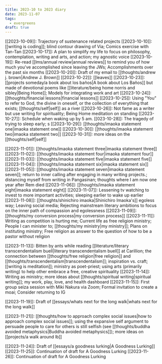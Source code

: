 ```yaml
---
title: 2023-10 to 2023 diary
date: 2023-11-07
tags:
  - evergreens
draft: true
---
```

[[2023-10-09]]: Trajectory of sustenance related projects
[[2023-10-10]]: [[writing is coding]]; blind contour drawing of Via; Comics exercise with Tan-Tan
[[2023-10-17]]: A plan to simplify my life to focus on philosophy, contemplation, writing and arts, and action; my agnostic voice
[[2023-10-19]]: Re-read [[lms/annual review|annual reviews]] to remind you of how much you've accomplished since leaving the JWs; Accomplishments over the past six months
[[2023-10-20]]: Draft of my email to [[thoughts/andrew j. brown|Andrew J. Brown]]
[[2023-10-22]]: [[leaves]]
[[2023-10-23]]: [[projects someday/a book about los baños|A book about Los Baños]] but made of devotional poems like [[literature/being home norris and sibley|Being Home]]; Models for integrating work and art
[[2023-10-24]]: [[thoughts/financial lessons|financial lessons]]
[[2023-10-25]]: Using "You" to refer to God, the divine in oneself, or the collection of everything that exists; [[thoughts/self|self]] as a river
[[2023-10-26]]: Not fame as a writer but use writing for spirituality; Being Home meditation on standing
[[2023-10-27]]: Schedule when waking up by 5 am.
[[023-10-28]]: The tragedy of trying to sleep early; s
[[2023-10-29]]: [[thoughts/imaoka statement one|imaoka statement one]]
[[2023-10-30]]: [[thoughts/imaoka statement two|imaoka statement two]]
[[2023-10-31]]: more ideas on the [[thoughts/self|self]]

[[2023-11-01]]: [[thoughts/imaoka statement three|imaoka statement three]]
[[2023-11-02]]: [[thoughts/imaoka statement four|imaoka statement four]]
[[2023-11-03]]: [[thoughts/imaoka statement five|imaoka statement five]]
[[2023-11-04]]: [[thoughts/imaoka statement six|imaoka statement six]]
[[2023-11-05]]: [[thoughts/imaoka statement seven|imaoka statement seven]]; return to inner calling after engaging in many writing projects.; distancing myself from writing in Pangasinan; thoughts where I am now one year after Rem died
[[2023-11-06]]: [[thoughts/imaoka statement eight|imaoka statement eight]]
[[2023-11-07]]: Lessening tv watching to invest to more important activities; sleeping earlier to wake up earlier
[[2023-11-08]]: [[thoughts/shinichiro imaoka|Shinichiro Imaoka's]] egoless way; Leaving social media; Rejecting mainstream literary ambitions to focus on the inner path of compassion and egolessness
[[2023-11-09]]: [[thoughts/my conversion process|my conversion process]]
[[2023-11-11]]: Writing as competition is hurting me; Current life as free religion ministry; People I can minister to; [[thoughts/my ministry|my ministry]]; Plans on instituting ministry; Free religion as answer to the question of how to be a pastor without religion

[[2023-11-13]]: Bitten by ants while reading [[literature/literary transcendentalism buell|literary transcendentalism buell]] at Carillion; the connection between [[thoughts/free religion|free religion]] and [[thoughts/transcendentalism|transcendentalism]]; inspiration vs. craft; [[writing is meditation]]; ministry as poet-priest; using arts (primarily writing) to help other embrace a free, creative spirituality
[[2023-11-14]]: Writing as ministry; more ideas about [[thoughts/spiritual writing|spiritual writing]]; my work, play, love, and health dashboard
[[2023-11-15]]: First group seiza session with Miki Nakura via Zoom; Formal invitation to create a moai; Consider returning to IG

[[2023-11-19]]: Draft of [[essays/whats next for the long walk|whats next for the long walk]]

[[2023-11-21]]: [[thoughts/how to approach complex social issues|how to approach complex social issues]]; using the expansive self argument to persuade people to care for others is still selfish (see [[thoughts/buddha avoided metaphysics|Buddha avoided metaphysics]]); more ideas on [[projects/a walk around lb]]

[[2023-11-24]]: Draft of [[essays/a goodness lurking|A Goodness Lurking]]
[[2023-11-25]]: Continuation of draft for A Goodness Lurking
[[2023-11-26]]: Continuation of draft for A Goodness Lurking